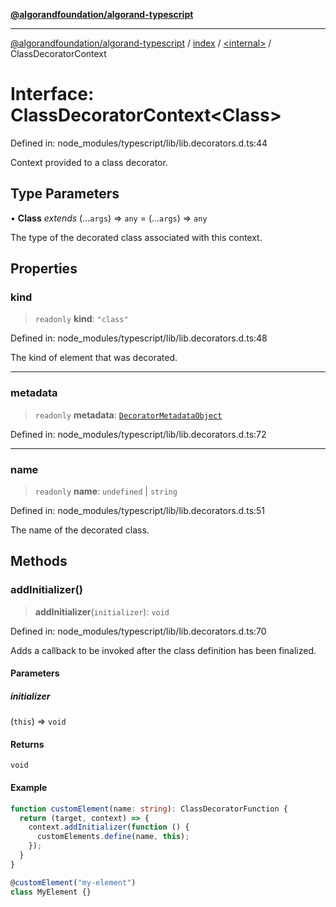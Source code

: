 [**@algorandfoundation/algorand-typescript**](../../../README.md)

***

[@algorandfoundation/algorand-typescript](../../../README.md) / [index](../../README.md) / [\<internal\>](../README.md) / ClassDecoratorContext

# Interface: ClassDecoratorContext\<Class\>

Defined in: node\_modules/typescript/lib/lib.decorators.d.ts:44

Context provided to a class decorator.

## Type Parameters

• **Class** *extends* (...`args`) => `any` = (...`args`) => `any`

The type of the decorated class associated with this context.

## Properties

### kind

> `readonly` **kind**: `"class"`

Defined in: node\_modules/typescript/lib/lib.decorators.d.ts:48

The kind of element that was decorated.

***

### metadata

> `readonly` **metadata**: [`DecoratorMetadataObject`](../type-aliases/DecoratorMetadataObject.md)

Defined in: node\_modules/typescript/lib/lib.decorators.d.ts:72

***

### name

> `readonly` **name**: `undefined` \| `string`

Defined in: node\_modules/typescript/lib/lib.decorators.d.ts:51

The name of the decorated class.

## Methods

### addInitializer()

> **addInitializer**(`initializer`): `void`

Defined in: node\_modules/typescript/lib/lib.decorators.d.ts:70

Adds a callback to be invoked after the class definition has been finalized.

#### Parameters

##### initializer

(`this`) => `void`

#### Returns

`void`

#### Example

```ts
function customElement(name: string): ClassDecoratorFunction {
  return (target, context) => {
    context.addInitializer(function () {
      customElements.define(name, this);
    });
  }
}

@customElement("my-element")
class MyElement {}
```
